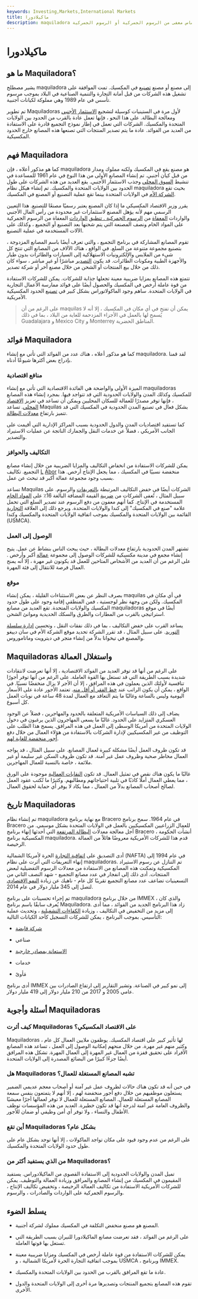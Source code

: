 ```yaml
---
keywords: Investing,Markets,International Markets
title: ماكيلادورا
description: maquiladora هو مصطلح إسباني لمصنع يقع بالقرب من الحدود بين الولايات المتحدة والمكسيك ويعمل بموجب أساس معفى من الرسوم الجمركية أو الرسوم الجمركية.
---
```


# ماكيلادورا
## ما هو Maquiladora؟

يشير مصطلح maquiladora إلى مصنع أو مصنع [تصنيع](/manufacturing) في المكسيك. تمت الموافقة على تشغيل هذه الشركات من قبل أمانة التجارة والتنمية الصناعية في البلاد بموجب مرسوم تأسس في عام 1989 وهي مملوكة لكيانات أجنبية.

تم تطوير Maquiladoras لأول مرة في الستينيات كوسيلة لتشجيع [الاستثمار الأجنبي](/foreign-investment) ومعالجة البطالة. على هذا النحو ، فإنها تعمل عادة بالقرب من الحدود بين الولايات المتحدة والمكسيك. الشركات التي تعمل في إطار نموذج التجميع قادرة على الاستفادة من العديد من الفوائد. عادة ما يتم تصدير المنتجات التي تصنعها هذه المصانع خارج الحدود المكسيكية.

## فهم Maquiladora

كما هو مذكور أعلاه ، فإن maquiladora هو مصنع يقع في المكسيك ولكنه مملوك ومدار من قبل كيان أجنبي. تم إنشاء المصانع الأولى من هذا النوع في عام 1961 للمساعدة في تنشيط [السوق المحلي](/market) وجذب الاستثمار الأجنبي. يقع العديد من هذه الشركات على طول الحدود بين الولايات المتحدة والمكسيك. تم إنشاء هيكل نظام maquiladora بحيث تقع [الشركة الأم](/parentcompany) في الولايات المتحدة بينما تقع عملية التصنيع أو المصنع في المكسيك.

يقرر وزير الاقتصاد المكسيكي ما إذا كان المصنع يعتبر رسميًا مصنعًا للتصنيع. هذا التعيين الرسمي مهم لأنه يؤهل المصنع لاستثمارات غير محدودة من رأس المال الأجنبي والواردات [المعفاة](/capital) من [الرسوم الجمركية . تنطبق](/duty-free) [الواردات](/import) المعفاة من الرسوم الجمركية على المواد الخام ونصف المصنعة التي يتم شحنها بعد التصنيع أو التجميع ، وكذلك على الآلات المستخدمة في عملية التصنيع.

تقوم المصانع المشاركة في برنامج التجميع ، والتي تعرف أيضًا باسم المصانع المزدوجة ، بتصنيع مجموعة متنوعة من السلع. في الواقع ، هناك الآلاف من المصانع التي تنتج كل شيء من الملابس والإلكترونيات الاستهلاكية إلى السيارات والطائرات بدون طيار والأجهزة الطبية ومكونات الطائرات. قد يكون [التصدير](/export) مباشرًا أو غير مباشر ، سواء كان ذلك من خلال بيع المنتجات أو الشحن من خلال مصنع آخر أو شركة تصدير.

تتمتع هذه المصانع بمزايا ضريبية معينة تجعلها جذابة للشركات. يمكن للشركات الاستفادة من قوة عاملة أرخص في المكسيك والحصول أيضًا على فوائد ممارسة الأعمال التجارية في الولايات المتحدة. ساهم وجود الماكولاتوراس بشكل كبير في [تصنيع](/industrialization) الحدود المكسيكية الأمريكية.

> على الرغم من أن maquilas يمكن أن تفتح في أي مكان في المكسيك ، إلا أنه لا يُسمح لها بالعمل في الأجزاء المزدحمة للغاية من البلاد ، بما في ذلك Guadalajara و Mexico City و Monterrey المناطق الحضرية.

>

## فوائد Maquiladora

كما هو مذكور أعلاه ، هناك عدد من الفوائد التي تأتي مع إنشاء maquiladora. لقد قمنا بإدراج بعض أكثرها شيوعًا أدناه.

### منافع اقتصادية

الميزة الأولى والواضحة هي الفائدة الاقتصادية التي تأتي مع إنشاء maquiladoras للمكسيك وكذلك المدن والولايات الحدودية التي قد تتواجد فيها. بمجرد إنشاء هذه المصانع ، فإنها توفر مصدرًا للعمالة للسكان المحليين ويمكن أن تساعد في تعزيز [الاقتصاد المحلي](/economy). تساعد Maquilas بشكل فعال في تصنيع المدن الحدودية في المكسيك التي قد تتميز بارتفاع [معدلات البطالة](/unemployment).

كما تستفيد اقتصاديات المدن والدول الحدودية بسبب المراكز الإدارية التي أقيمت على الجانب الأمريكي ، فضلاً عن خدمات النقل والجمارك الناتجة عن عمليات الاستيراد والتصدير.

### التكاليف والحوافز

يمكن للشركات الاستفادة من انخفاض التكاليف والمزايا الضريبية من خلال إنشاء مصانع التجميع. تكاليف [L](/cost-of-labor) [Abor](/cost-of-labor) منخفضة نسبيًا في المكسيك ، مما يجعل الإنتاج أرخص. هذا بسبب وجود مجموعة عمالة أكبر قد تبحث عن عمل.

تساعد Maquilas الشركات أيضًا في خفض التكاليف المرتبطة [بالتعريفات](/tariff) والرسوم. على سبيل المثال ، تُعفى الشركات من [ضريبة](/valueaddedtax) القيمة المضافة البالغة 16٪ على [المواد الخام](/rawmaterials) المستخدمة في الإنتاج. كما أنهم معفون من دفع الرسوم عند تصدير السلع التي تحمل علامة "صنع في المكسيك" إلى كندا والولايات المتحدة. ويرجع ذلك إلى العلاقة [التجارية](/trade) القائمة بين الولايات المتحدة والمكسيك بموجب اتفاقية الولايات المتحدة والمكسيك وكندا (USMCA).

### الوصول إلى العمل

تشتهر المدن الحدودية بارتفاع معدلات البطالة ، حيث يبحث الناس بنشاط عن عمل. يتيح إنشاء مجمع في مدينة مكسيكية للشركات الوصول إلى مجموعة [عمالة](/labor-market) أكبر وأرخص . على الرغم من أن العديد من الأشخاص المتاحين للعمل قد يكونون غير مهرة ، إلا أنه يمنح العمال فرصة للانتقال إلى فئة المهرة.

### موقع

بصرف النظر عن بعض الاستثناءات القليلة ، يمكن إنشاء maquilas في أي مكان في المكسيك. ولكن من وجهة نظر لوجستية ، فمن المنطقي إقامة وجود على طول حدود المكسيك والولايات المتحدة. تقع العديد من مصانع maquiladoras أيضًا في موقع استراتيجي بالقرب من المطارات والطرق والسكك الحديدية وموانئ الشحن.

يساعد القرب على خفض التكاليف ، بما في ذلك نفقات النقل ، وتحسين [إدارة سلسلة التوريد](/scm). على سبيل المثال ، قد تقرر الشركة تحديد موقع الشركة الأم في سان دييغو والمصنع في تيخوانا بدلاً من إنشاء متجر في ديترويت وماتاموروس.

## Maquiladoras واستغلال العمالة

على الرغم من أنها قد توفر العديد من الفوائد الاقتصادية ، إلا أنها تعرضت لانتقادات شديدة بسبب الطريقة التي قد تستغل بها القوة العاملة. على الرغم من أنها توفر أجورًا تنافسية لأولئك الذين يعملون في هذه المرافق ، إلا أن الأجر لا يزال منخفضًا نسبيًا. في الواقع ، يمكن أن يكون الراتب عند [خط الفقر أو أقل منه](/international-poverty-line). تعتمد الأجور عادة على الأسعار اليومية وليس بالساعة وغالبًا ما يتم التعاقد مع العمال لمدة 48 ساعة في نوبات العمل كل أسبوع.

يضاف إلى ذلك السياسات الأمريكية المتعلقة بالحدود والمهاجرين ، فضلاً عن الوجود العسكري المتزايد على الحدود. غالبًا ما يسعى المهاجرون الذين يرغبون في دخول الولايات المتحدة من أمريكا الوسطى إلى العمل في هذه المرافق. يسمح هذا الطلب على التوظيف من غير المكسيكيين لإدارة الشركات بالاستفادة من هؤلاء العمال من خلال دفع [أجور منخفضة للغاية لهم](/wage-expense).

قد تكون ظروف العمل أيضًا مشكلة كبيرة لعمال المصانع. على سبيل المثال ، قد يواجه العمال مخاطر صحية وظروف عمل غير آمنة. قد تكون ظروف السكن غير سليمة أو غير ملائمة ، خاصة بالنسبة للعمال المهاجرين.

غالبًا ما يكون هناك نقص في تمثيل العمال. قد تكون [النقابات العمالية](/labor-union) موجودة على الورق ، مما يعطي العمال أملًا كاذبًا في تلبية احتياجاتهم ومطالبهم. وكثيرًا ما تُكتب عقود العمل لصالح أصحاب المصانع بدلاً من العمال ، مما يكاد لا يوفر أي حماية لحقوق العمال.

## تاريخ Maquiladoras

تم إنشاء نظام maquiladora مع نهاية برنامج Bracero في عام 1964. سمح برنامج Bracero للعمال الزراعيين المكسيكيين بالعمل في الولايات المتحدة بشكل موسمي. من أجل معالجة معدلات [البطالة المرتفعة](/unemploymentrate) التي أحدثها إنهاء برنامج Bracero ، أنشأت الحكومة المكسيكية برنامج maquiladora. قدم هذا للشركات الأمريكية معروضًا هائلاً من العمالة الرخيصة.

أدى التصديق على [اتفاقية التجارة](/nafta) الحرة لأمريكا الشمالية (NAFTA) في عام 1994 إلى إنهاء التعريفات التي أثرت على نظام maquiladoras. تم التنازل عن رسوم الاستيراد المكسيكية وتمكنت هذه المصانع من الاستفادة من معدلات الرسوم التفضيلية لبعض المنتجات. أدى ذلك إلى انفجار في عدد مصانع التجميع - شهد النصف الثاني من التسعينيات تضاعف عدد مصانع التجميع تقريبًا كل عام - ناهيك عن زيادة [النمو الاقتصادي](/economicgrowth) لتصل إلى 345 مليار دولار في عام 2014.

تم إجراء تحسينات على برنامج maquiladora من خلال برنامج IMMEX ، والذي كان يُعرف سابقًا باسم برنامج Maquiladora. زاد هذا البرنامج الجديد من الفوائد ، مما أدى إلى مزيد من التخفيض في التكاليف ، وزيادة [الكفاءات التشغيلية](/efficiency) ، وتحديث عملية التأسيس. بموجب البرنامج ، يمكن للشركات التسجيل كأحد الكيانات التالية:

- [شركة قابضة](/holdingcompany)

- صناعي

- [الاستعانة بمصادر خارجية](/outsourcing)

- خدمات

- مَأوىً

أدى برنامج IMMEX إلى نمو كبير في الصناعة. وتشير التقارير إلى ارتفاع الصادرات بين عامي 2005 و 2017 من 210 مليار دولار إلى 419 مليار دولار.

## أسئلة وأجوبة Maquiladoras

### كيف أثرت Maquiladoras على الاقتصاد المكسيكي؟

Maquiladoras لها تأثير كبير على اقتصاد المكسيك. يوظفون ملايين العمال كل عام ، وكثير منهم غير مهرة. من خلال منحهم إمكانية الوصول إلى العمل ، تساعد هذه المصانع الأفراد على تحقيق قفزة من العمال غير المهرة إلى العمال المهرة. تشكل هذه المرافق أيضًا جزءًا كبيرًا من البضائع المصدرة إلى الولايات المتحدة.

### هل Maquiladoras تشبه المصانع المستغلة للعمال؟

في حين أنه قد تكون هناك حالات لظروف عمل غير آمنة أو أصحاب معجم عديمي الضمير يستغلون موظفيهم من خلال دفع أجور منخفضة لهم ، إلا أنهم لا يتمتعون بنفس سمعة المصانع المستغلة للعمال. المصانع المستغلة للعمال لا توفر لعمالها أجرًا معيشيًا والظروف العامة غير آمنة لدرجة أنها قد تكون خطيرة. العديد من هذه المؤسسات توظف الأطفال والنساء ، ولا توفر أي أمن وظيفي أو ضمان للأجور.

### أين تقع Maquiladoras بشكل عام؟

على الرغم من عدم وجود قيود على مكان تواجد الماكولات ، إلا أنها توجد بشكل عام على طول حدود الولايات المتحدة والمكسيك.

### من الذي يستفيد أكثر من Maquiladoras؟

تميل المدن والولايات الحدودية إلى الاستفادة القصوى من الماكيلادوراس. يستفيد المقيمون في المكسيك من إنشاء المصانع والمرافق وزيادة العمالة والتوظيف. يمكن للشركات الأمريكية الاستفادة من تكاليف العمالة الرخيصة ، وتخفيض تكاليف الإنتاج ، والرسوم الجمركية على الواردات والصادرات ، والرسوم.

## يسلط الضوء

- المصنع هو مصنع منخفض التكلفة في المكسيك مملوك لشركة أجنبية.

- على الرغم من الفوائد ، فقد تعرضت مصانع الماكيلادورا للنيران بسبب الطريقة التي تستغل بها قوتها العاملة.

- يمكن للشركات الاستفادة من قوة عاملة أرخص في المكسيك ومزايا ضريبية معينة بموجب اتفاقية التجارة الحرة لأمريكا الشمالية ، و USMCA ، وبرنامج IMMEX.

- عادة ما تقع المرافق بالقرب من الحدود بين الولايات المتحدة والمكسيك.

- تقوم هذه المصانع بتجميع المنتجات وتصديرها مرة أخرى إلى الولايات المتحدة والدول الأخرى.

